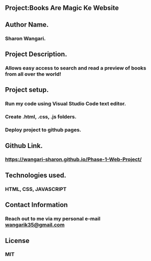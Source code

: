 ## Project:Books Are Magic Ke Website

## Author Name.

### Sharon Wangari.

## Project Description.

### Allows easy access to search and read a preview of books from all over the world!

## Project setup.

### Run my code using Visual Studio Code text editor.

### Create .html, .css, .js folders.

### Deploy project to github pages.

## Github Link.

### https://wangari-sharon.github.io/Phase-1-Web-Project/

## Technologies used.

### HTML, CSS, JAVASCRIPT

## Contact  Information

### Reach out to me via my personal e-mail wangarik35@gmail.com

## License

### MIT